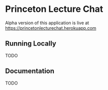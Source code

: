 # Princeton Lecture Chat

Alpha version of this application is live at https://princetonlecturechat.herokuapp.com

## Running Locally

TODO

## Documentation

TODO
